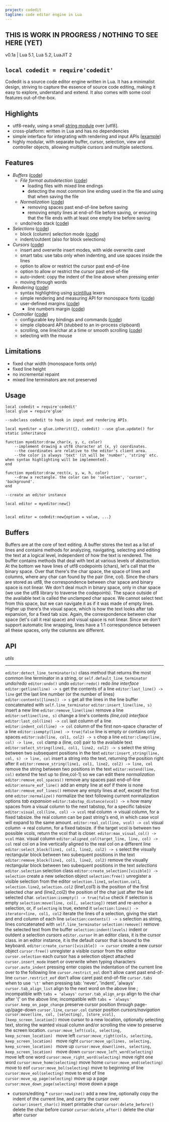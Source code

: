 ```yaml
---
project: codedit
tagline: code editor engine in Lua
---
```


##  THIS IS WORK IN PROGRESS / NOTHING TO SEE HERE (YET)

v0.1a | Lua 5.1, Lua 5.2, LuaJIT 2

## `local codedit = require'codedit'`

Codedit is a source code editor engine written in Lua. It has a minimalist design, striving to capture the
essence of source code editing, making it easy to explore, understand and extend.
It also comes with some cool features out-of-the-box.

## Highlights

  * utf8-ready, using a small [string module](https://github.com/luapower/codedit/blob/master/codedit_str.lua) over [utf8].
  * cross-platform: written in Lua and has no dependencies
  * simple interface for integrating with rendering and input APIs ([example](https://github.com/luapower/cplayer/blob/master/cplayer/code_editor.lua))
  * highly modular, with separate buffer, cursor, selection, view and controller objects, allowing multiple cursors and multiple selections.

## Features

  * *Buffers* ([code](https://github.com/luapower/codedit/blob/master/codedit_buffer.lua))
    * *File format autodetection* ([code](https://github.com/luapower/codedit/blob/master/codedit_detect.lua))
      * loading files with mixed line endings
      * detecting the most common line ending used in the file and using that when saving the file
    * *Normalization* ([code](https://github.com/luapower/codedit/blob/master/codedit_normal.lua))
      * removing spaces past end-of-line before saving
      * removing empty lines at end-of-file before saving, or ensuring that the file ends with at least one empty line before saving
    * undo/redo stack ([code](https://github.com/luapower/codedit/blob/master/codedit_undo.lua))
  * *Selections* ([code](https://github.com/luapower/codedit/blob/master/codedit_selction.lua))
    * block (column) selection mode ([code](https://github.com/luapower/codedit/blob/master/codedit_blocksel.lua))
    * indent/outdent (also for block selections)
  * *Cursors* ([code](https://github.com/luapower/codedit/blob/master/codedit_cursor.lua))
    * insert and overwrite insert modes, with wide overwrite caret
    * smart tabs: use tabs only when indenting, and use spaces inside the lines
    * option to allow or restrict the cursor past end-of-line
    * option to allow or restrict the cursor past end-of-file
    * auto-indent: copy the indent of the line above when pressing enter
    * moving through words
  * *Rendering* ([code](https://github.com/luapower/codedit/blob/master/codedit_render.lua))
    * syntax highlighting using [scintillua](http://foicica.com/scintillua/) lexers
    * simple rendering and measuring API for monospace fonts ([code](https://github.com/luapower/codedit/blob/master/codedit_metrics.lua))
    * user-defined margins ([code](https://github.com/luapower/codedit/blob/master/codedit_margin.lua))
      * line numbers margin ([code](https://github.com/luapower/codedit/blob/master/codedit_line_numbers.lua))
  * *Controller* ([code](https://github.com/luapower/codedit/blob/master/codedit_editor.lua))
    * configurable key bindings and commands ([code](https://github.com/luapower/codedit/blob/master/codedit_keys.lua))
    * simple clipboard API (stubbed to an in-process clipboard)
    * scrolling, one line/char at a time or smooth scrolling ([code](https://github.com/luapower/codedit/blob/master/codedit_scroll.lua))
    * selecting with the mouse


## Limitations

  * fixed char width (monospace fonts only)
  * fixed line height
  * no incremental repaint
  * mixed line terminators are not preserved

## Usage

	local codedit = require'codedit'
	local glue = require'glue'

	--subclass codedit to hook in input and rendering APIs

	local myeditor = glue.inherit({}, codedit) --use glue.update() for static inheritance

	function myeditor:draw_char(x, y, c, color)
		--implement drawing a utf8 character at (x, y) coordinates.
		--the coordinates are relative to the editor's client area.
		--the color is always 'text' (it will be 'number', 'string' etc. when syntax highlighting will be implemented).
	end

	function myeditor:draw_rect(x, y, w, h, color)
		--draw a rectangle. the color can be 'selection', 'cursor', 'background'.
	end

	--create an editor instance

	local editor = myeditor:new{}


	local editor = codedit:new{option = value, ...}


## Buffers

Buffers are at the core of text editing. A buffer stores the text as a list of lines and contains methods for analyzing,
navigating, selecting and editing the text at a logical level, independent of how the text is rendered.
The buffer contains methods that deal with text at various levels of abstraction. At the bottom we have lines of
utf8 codepoints (chars), let's call that the binary space. Over that there's the char space, the space of lines
and columns, where any char can found by the pair (line, col). Since the chars are stored as utf8, the correspondence
between char space and binary space is not linear. We don't deal much in binary space, only in char space
(we use the utf8 library to traverse the codepoints). The space outside of the available text is called the unclamped
char space. We cannot select text from this space, but we can navigate it as if it was made of empty lines.
Higher up there's the visual space, which is how the text looks after tab expansion, for a fixed tab size.
Again, the correspondence between char space (let's call it real space) and visual space is not linear.
Since we don't support automatic line wrapping, lines have a 1:1 correspondence between all these spaces,
only the columns are different.


## API

*utils*
----------------------------------------------------------------------------------------- ----------------------------------------------------------------------------------------------
`editor:detect_line_terminator(s)`                                                                            class method that returns the most common line terminator in a string, or `self.default_line_terminator`
*undo/redo*
`editor:undo()`                                                                            undo
`editor:redo()`                                                                            redo
*line interface*
`editor:getline(line) -> s`                                                                            get the contents of a line
`editor:last_line() -> line`                                                                            get the last line number (or the number of lines)
`editor:contents([lines]) -> s`                                                                            get all the lines in the line buffer concatenated with `self.line_terminator`
`editor:insert_line(line, s)`                                                                            insert a new line
`editor:remove_line(line)`                                                                            remove a line
`editor:setline(line, s)`                                                                            change a line's contents
*(line,col) interface*
`editor:last_col(line) -> col`                                                                            last column of a line
`editor:indent_col(line) -> col`                                                                            column of the first non-space character of a line
`editor:isempty(line) -> true|false`                                                                            line is empty or contains only spaces
`editor:sub(line, col1, col2) -> s`                                                                            chop a line
`editor:clamp(line, col) -> line, col`                                                                            clamp a (line, col) pair to the available text
`editor:select_string(line1, col1, line2, col2) -> s`                                                                            select the string between two subsequent positions in the text
`editor:insert_string(line, col, s) -> line, col`                                                                            insert a string into the text, returning the position right after it
`editor:remove_string(line1, col1, line2, col2) -> line, col`                                                                            remove the string between two positions in the text
`editor:extend(line, col)`                                                                            extend the text up to (line,col-1) so we can edit there
*normalization*
`editor:remove_eol_spaces()`                                                                            remove any spaces past end-of-line
`editor:ensure_eof_line()`                                                                            add an empty line at eof if there is none
`editor:remove_eof_lines()`                                                                            remove any empty lines at eof, except the first one
`editor:normalize()`                                                                            normalize the text following current normalization options
*tab expansion*
`editor:tabstop_distance(vcol) -> n`                                                                            how many spaces from a visual column to the next tabstop, for a specific tabsize
`editor:visual_col(line, col) -> vcol`                                                                            real column -> visual column, for a fixed tabsize. the real column can be past string's end, in which case vcol will expand to the same amount.
`editor:real_col(line, vcol) -> col`                                                                            visual column -> real column, for a fixed tabsize. if the target vcol is between two possible vcols, return the vcol that is closer.
`editor:max_visual_col() -> vcol`                                                                            max. visual column
`editor:aligned_col(target_line, line, col) -> col`                                                                            real col on a line vertically aligned to the real col on a different line
`editor:select_block(line1, col1, line2, col2) -> s`                                                                            select the visually rectangular block between two subequent positions in the text
`editor:remove_block(line1, col1, line2, col2)`                                                                            remove the visually rectangular block between two subequent positions in the text
*selections*
`editor.selection`                                                                            selection class
`editor:create_selection([visible]) -> selection`                                                                            create a new selection object
`selection:free()`                                                                            unregister a visible selection from the editor
`selection.line1`, `selection.col1`, `selection.line2`, `selection.col2`                                                                            (line1,col1) is the position of the first selected char and (line2,col2) the position of the char just after the last selected char.
`selection:isempty() -> true|false`                                                                            check if selection is empty
`selection:move(line, col[, selecting])`                                                                            reset and re-anchor a selection, or, if `selecting` is true, extend it
`selection:lines() -> iterator<line, col1, col2`                                                                            iterate the lines of a selection, giving the start and end column of each line
`selection:contents() -> s`                                                                            selection as string, lines concatenated with `self.line_terminator`
`selection:remove()`                                                                            remove the selected text from the buffer
`selection:indent(levels)`                                                                            indent or outdent a selection
*cursors*
`editor.cursor`                                                                            in an editor class, it is the cursor class. in an editor instance, it is the default cursor that is bound to the keyboard.
`editor:create_cursor([visible]) -> cursor`                                                                            create a new cursor object
`cursor:free()`                                                                            unregister a visible cursor from the editor
`cursor.selection`                                                                            each cursor has a selection object attached
`cursor.insert_mode`                                                                            insert or overwrite when typing characters
`cursor.auto_indent`                                                                            pressing enter copies the indentation of the current line over to the following line
`cursor.restrict_eol`                                                                            don't allow caret past end-of-line
`cursor.restrict_eof`                                                                            don't allow caret past end-of-file
`cursor.tabs`                                                                            when to use `'\t'` when pressing tab: 'never', 'indent', 'always'
`cursor.tab_align_list`                                                                            align to the next word on the above line ; incompatible with `tabs = 'always'`
`cursor.tab_align_args`                                                                            align to the char after '(' on the above line; incompatible with `tabs = 'always'`
`cursor.keep_on_page_change`                                                                            preserve cursor position through page-up/page-down
`cursor.line`, `cursor.col`                                                                            cursor position
*cursors/navigation*
`cursor:move(line, col, [selecting], [store_vcol], [keep_screen_location])`                                                                            move cursor to a new location, optionally selecting text, storing the wanted visual column and/or scrolling the view to preserve the screen location.
`cursor:move_left(cols, selecting, keep_screen_location) `                                                                            move left
`cursor:move_right(cols, selecting, keep_screen_location) `                                                                            move right
`cursor:move_up(lines, selecting, keep_screen_location) `                                                                            move up
`cursor:move_down(lines, selecting, keep_screen_location) `                                                                            move down
`cursor:move_left_word(selecting)`                                                                            move left one word
`cursor:move_right_word(selecting)`                                                                            move right one word
`cursor:move_home(selecting)`                                                                            move home
`cursor:move_end(selecting)`                                                                            move to eof
`cursor:move_bol(selecting)`                                                                            move to beginning of line
`cursor:move_eol(selecting)`                                                                            move to end of line
`cursor:move_up_page(selecting)`                                                                            move up a page
`cursor:move_down_page(selecting)`                                                                            move down a page
* cursors/editing *
`cursor:newline()`                                                                            add a new line, optionally copy the indent of the current line, and carry the cursor over
`cursor:insert_char(c)`                                                                            insert printable char
`cursor:delete_before()`                                                                            delete the char before cursor
`cursor:delete_after()`                                                                            delete the char after cursor
